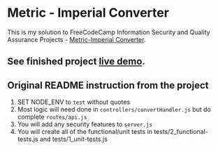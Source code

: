 # Metric - Imperial Converter 

This is my solution to FreeCodeCamp Information Security and Quality Assurance Projects - [Metric-Imperial Converter](https://learn.freecodecamp.org/information-security-and-quality-assurance/information-security-and-quality-assurance-projects/metric-imperial-converter).

See finished project [live demo](https://tremendous-spinach.glitch.me).
------
## Original README instruction from the project

1) SET NODE_ENV to `test` without quotes
2) Most logic will need done in `controllers/convertHandler.js` but do complete `routes/api.js`
3) You will add any security features to `server.js`
4) You will create all of the functional/unit tests in tests/2_functional-tests.js and tests/1_unit-tests.js


